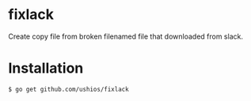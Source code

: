 fixlack
========

Create copy file from broken filenamed file that downloaded from slack.

Installation
=============

```bash
$ go get github.com/ushios/fixlack
```
